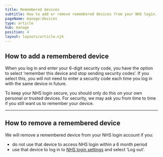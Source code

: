 ```yaml
---
title: Remembered devices
subtitle: How to add or remove remembered devices from your NHS login.
pageName: manage:devices
type: article
hub: manage
position: 4
layout: layouts/article.njk
---
```


## How to add a remembered device

When you log in and enter your 6-digit security code, you have the option to select ‘remember this device and stop sending security codes’. If you select this, you will not need to enter a security code each time you log in with the same device in future.

To keep your NHS login secure, you should only do this on your own personal or trusted devices. For security, we may ask you from time to time if you still want us to remember your device.

---

## How to remove a remembered device

We will remove a remembered device from your NHS login account if you:
- do not use that device to access NHS login within a 6 month period
- use that device to log in to [NHS login settings](https://settings.login.nhs.uk/ 'NHS login settings') and select ‘Log out’.
